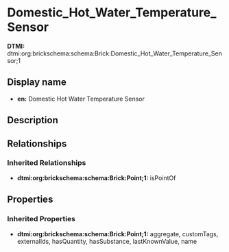 # Domestic_Hot_Water_Temperature_Sensor
**DTMI:** dtmi:org:brickschema:schema:Brick:Domestic_Hot_Water_Temperature_Sensor;1
## Display name
- **en:** Domestic Hot Water Temperature Sensor
## Description
## Relationships
### Inherited Relationships
* **dtmi:org:brickschema:schema:Brick:Point;1:** isPointOf
## Properties
### Inherited Properties
* **dtmi:org:brickschema:schema:Brick:Point;1:** aggregate, customTags, externalIds, hasQuantity, hasSubstance, lastKnownValue, name
